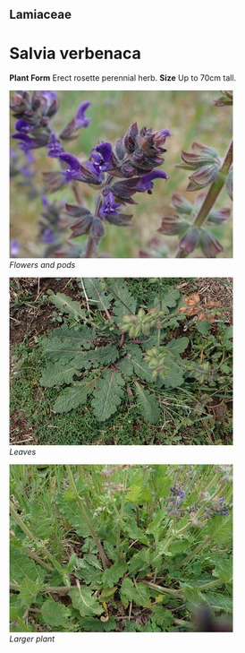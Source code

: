 ## Lamiaceae
# Salvia verbenaca

**Plant Form** Erect rosette perennial herb. **Size** Up to 70cm tall.


![Flowers and pods](1553_PA121677.jpg)  
 *Flowers and pods* 

![Leaves](3524_P5040996.jpg)  
 *Leaves* 

![Larger plant](1560_PA121684.jpg)  
 *Larger plant* 

